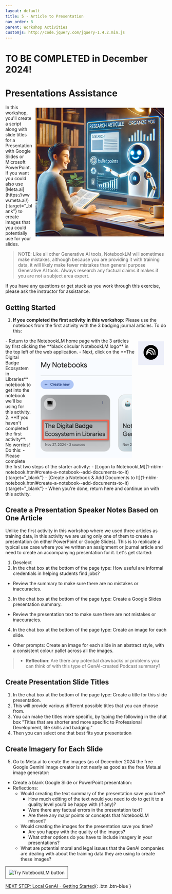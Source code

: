 ```yaml
---
layout: default
title: 5 - Article to Presentation
nav_order: 8
parent: Workshop Activities
customjs: http://code.jquery.com/jquery-1.4.2.min.js
--- 
```

# TO BE COMPLETED in December 2024!
# Presentations Assistance
<img src="images/6-chatgpt-powerpoint.jpg" style="float:right;width:400px;padding:10px;" alt="GenAI helping someone create a PowerPoint presentation">
In this workshop, you'll create a script along with slide titles for a Presentation with Google Slides or Microsoft PowerPoint. If you want you could also use [Meta.ai](https://www.meta.ai/){:target="_blank"} to create images that you could potentially use for your slides.

> NOTE: Like all other Generative AI tools, NotebookLM will sometimes make mistakes, although because you are providing it with training data, it will likely make fewer mistakes than general purpose Generative AI tools. Always research any factual claims it makes if you are not a subject area expert. 

If you have any questions or get stuck as you work through this exercise, please ask the instructor for assistance.

## Getting Started
1. **If you completed the first activity in this workshop**: Please use the notebook from the first activity with the 3 badging journal articles. To do this:
<img src="images/5-nblm-logo.png" style="float:right;width:80px;padding:10px;" alt="NotebookLM logo">
  -  Return to the NotebookLM home page with the 3 articles by first clicking the **black circular NotebookLM logo** in the top left of the web application.
  <img src="images/5-notebook-button.png" style="float:right;width:300px;padding:10px;" alt="NotebookLM button">
  -  Next, click on the **The Digital Badge Ecosystem in Libraries** notebook to get into the notebook we'll be using for this activity.
2. **If you haven't completed the first activity**: No worries! Do this:
  - Please complete the first two steps of the starter activity:
     - [Logon to NotebookLM](1-nblm-notebook.html#create-a-notebook--add-documents-to-it){:target="_blank"}
     - [Create a Notebook & Add Documents to It](1-nblm-notebook.html#create-a-notebook--add-documents-to-it){:target="_blank"}
  - When you're done, return here and continue on with this activity.

## Create a Presentation Speaker Notes Based on One Article
Unlike the first activity in this workshop where we used three articles as training data, in this activity we are using only one of them to create a presentation (in either PowerPoint or Google Slides). This is to replicate a typical use case where you've written an assignment or journal article and need to create an accompanying presentation for it. Let's get started:
1. Deselect
2. In the chat box at the bottom of the page type: How useful are informal credentials in helping students find jobs?
  - Review the summary to make sure there are no mistakes or inaccuracies.
3. In the chat box at the bottom of the page type: Create a Google Slides presentation summary.
  - Review the presentation text to make sure there are not mistakes or inaccuracies.
4. In the chat box at the bottom of the page type: Create an image for each slide.
  - Other prompts: Create an image for each slide in an abstract style, with a consistent colour pallet across all the images.
> - **Reflection**: Are there any potential drawbacks or problems you can think of with this type of GenAI-created Podcast summary?

## Create Presentation Slide Titles
1. In the chat box at the bottom of the page type: Create a title for this slide presentation.
2. This will provide various different possible titles that you can choose from. 
3. You can make the titles more specific, by typing the following in the chat box "Titles that are shorter and more specific to Professional Development, life skills and badging."
4. Then you can select one that best fits your presentation
   
## Create Imagery for Each Slide
5. Go to Meta.ai to create the images (as of December 2024 the free Google Gemini image creator is not nearly as good as the free Meta.ai image generator:
- Create a blank Google Slide or PowerPoint presentation:
- Reflections:
  - Would creating the text summary of the presentation save you time?
    - How much editing of the text would you need to do to get it to a quality level you’d be happy with (if any)?
    - Were there any factual errors in the presentation text?
    - Are there any major points or concepts that NotebookLM missed?
  - Would creating the images for the presentation save you time?
    - Are you happy with the quality of the images?
    - What other options do you have to include imagery in your presentations?
  - What are potential moral and legal issues that the GenAI companies are dealing with about the training data they are using to create these images?

<img src="images/REPLACE-ME.png" style="width:800px;padding:10px;border: 1px solid #555;" alt="Try NotebookLM button"><br>

  
  
[NEXT STEP: Local GenAI - Getting Started](6-local-genai-intro.html){: .btn .btn-blue }
